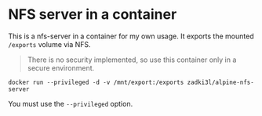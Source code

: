 # NFS server in a container

This is a nfs-server in a container for my own usage. It exports the mounted `/exports` volume via NFS.

> There is no security implemented, so use this container only in a secure environment.

```
docker run --privileged -d -v /mnt/export:/exports zadki3l/alpine-nfs-server
```

You must use the `--privileged` option.

